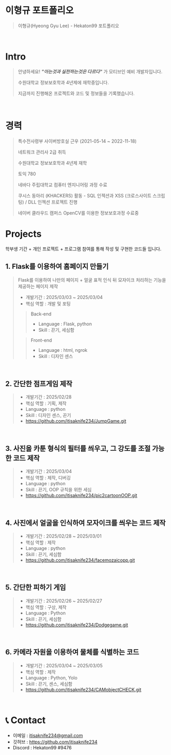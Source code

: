 # 이형규 포트폴리오

> 이형규(Hyeong Gyu Lee) - Hekaton99 포트폴리오

<br />

# Intro

> 안녕하세요! ***"아는것과 실천하는것은 다르다"*** 가 모티브인 예비 개발자입니다.
> 
> 수원대학교 정보보호학과 4년제에 재학중입니다.
> 
> 지금까지 진행해온 프로젝트와 코드 및 정보들을 기록했습니다.
<br />

# 경력
> 특수전사령부 사이버방호실 근우 (2021-05-14 ~ 2022-11-18)
> 
> 네트워크 관리사 2급 취득
> 
> 수원대학교 정보보호학과 4년제 재학
>
> 토익 780
>
> 네바다 주립대학교 컴퓨터 엔지니어링 과정 수료
>
> 쿠시스 동아리 (KHACKERS) 활동 - SQL 인젝션과 XSS (크로스사이트 스크립팅) / DLL 인젝션 프로젝트 진행
>
> 네이버 클라우드 캠퍼스 OpenCV를 이용한 정보보호과정 수료중

# Projects
학부생 기간 + 개인 프로젝트 + 프로그램 참여를 통해 작성 및 구현한 코드들 입니다.

## 1. Flask를 이용하여 홈페이지 만들기

> Flask를 이용하여 나만의 페이지 + 얼굴 표적 인식 뒤 모자이크 처리하는 기능을 제공하는 페이지 제작 
>
> - 개발기간 : 2025/03/03 ~ 2025/03/04 
> - 핵심 역할 : 개발 및 포팅
>
>> Back-end
>> - Language : Flask, python
>> - Skill : 끈기, 세심함
>> 
>
>> Front-end
>> - Language : html, ngrok
>> - Skill : 디자인 센스
>>

<br />

## 2. 간단한 점프게임 제작

> 
>
> - 개발기간 : 2025/02/28
> - 핵심 역할 : 기획, 제작
> - Language : python
> - Skill : 디자인 센스, 끈기
> - https://github.com/itisaknife234/JumpGame.git
>

<br />

## 3. 사진을 카툰 형식의 필터를 씌우고, 그 강도를 조절 가능한 코드 제작

> 
>
> - 개발기간 : 2025/03/04
> - 핵심 역할 : 제작, 디버깅
> - Language : python
> - Skill : 끈기, OOP 규칙을 위한 세심
> - https://github.com/itisaknife234/pic2cartoonOOP.git
> 

<br />

## 4. 사진에서 얼굴을 인식하여 모자이크를 씌우는 코드 제작 

> 
>
> - 개발기간 : 2025/02/28 ~ 2025/03/01
> - 핵심 역할 : 제작
> - Language : python 
> - Skill : 끈기, 세심함 
> - https://github.com/itisaknife234/facemozaicopp.git
> 

<br />

## 5. 간단한 피하기 게임

> 
>
> - 개발기간 : 2025/02/26 ~ 2025/02/27
> - 핵심 역할 : 구상, 제작
> - Language : Python
> - Skill : 끈기, 세심함
> - https://github.com/itisaknife234/Dodgegame.git
> 

<br />

## 6. 카메라 자원을 이용하여 물체를 식별하는 코드 

> 
>
> - 개발기간 : 2025/03/04 ~ 2025/03/05
> - 핵심 역할 : 제작
> - Language : Python, Yolo
> - Skill : 끈기, 센스, 세심함
> - https://github.com/itisaknife234/CAMobjectCHECK.git
> 

<br />

# 📞 Contact

- 이메일 : itisaknife234@gmail.com
- 깃허브 : https://github.com/itisaknife234
- Discord : Hekaton99 #9476
